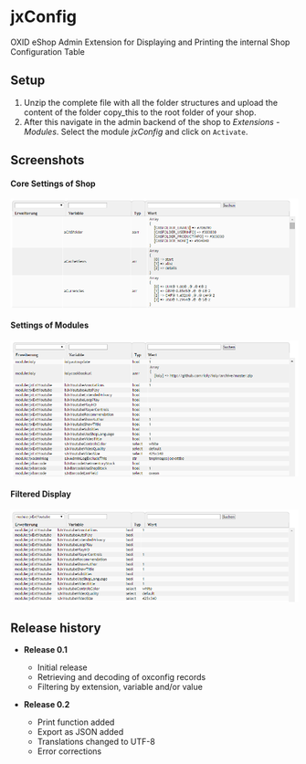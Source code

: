 # jxConfig #

OXID eShop Admin Extension for Displaying and Printing the internal Shop Configuration Table


## Setup ##

1. Unzip the complete file with all the folder structures and upload the content of the folder copy_this to the root folder of your shop.
2. After this navigate in the admin backend of the shop to _Extensions_ - _Modules_. Select the module _jxConfig_ and click on `Activate`.

  
## Screenshots ##

#### Core Settings of Shop ####
![Object History Log](https://github.com/job963/jxConfig/raw/master/docs/img/config_core_settings.png)

#### Settings of Modules ####
![Full Log Report](https://github.com/job963/jxConfig/raw/master/docs/img/config_module_settings.png)

#### Filtered Display ####
![Full Log Report](https://github.com/job963/jxConfig/raw/master/docs/img/config_module_filter.png)


## Release history ##

* **Release 0.1**
  * Initial release
  * Retrieving and decoding of oxconfig records
  * Filtering by extension, variable and/or value

* **Release 0.2**
  * Print function added
  * Export as JSON added
  * Translations changed to UTF-8
  * Error corrections
